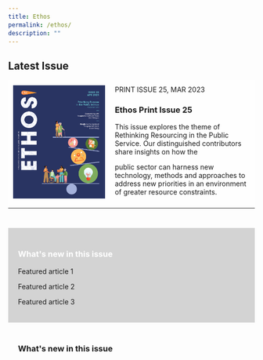 ```yaml
---
title: Ethos
permalink: /ethos/
description: ""
---
```

<style>
.grid-container {
  display: grid;
  grid-template-columns: auto auto auto;

}

.grid-item {
  background-color: rgba(255, 255, 255, 0.8);
  border-bottom: 1px solid rgba(0, 0, 0, 0.8);
  padding:10px;
}	



	
.pastissues
	{
	padding:20px;
	}
	
	
.whatsnew
	{
	margin-top:40px;
	padding:20px;
	background-color:lightgrey;
	}
	
.whatsnew h3
	{
	color:white;
	

	
</style>

<h2>Latest Issue</h2>

<div class="grid-container">
<div class="grid-item">
<img src="/images/Ethos_Images/Ethos_Issue_25/ETHOS_APR2023_Cover.jpg">
</div>

<div class="grid-item">
PRINT ISSUE 25, MAR 2023
<h3>Ethos Print Issue 25</h3>	
<p>This issue explores the theme of Rethinking Resourcing in the Public Service. Our distinguished contributors share insights on how the

public sector can harness new technology, methods and approaches to address new priorities in an environment of greater resource constraints.</p>	
</div>

</div>


<div class="whatsnew">
		<h3>What's new in this issue</h3>
		<p>Featured article 1</p>
		<p>Featured article 2</p>
		<p>Featured article 3</p>
	</div>
<div class="pastissues">
	<h3>What's new in this issue</h3>
</div>